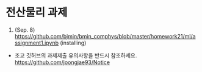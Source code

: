 
# 전산물리 과제

1. (Sep. 8) https://github.com/bjmin/bmin_comphys/blob/master/homework21/ml/assignment1.ipynb (installing)

* 조교 깃허브의 과제제출 유의사항을 반드시 참조하세요.  https://github.com/joongjae93/Notice
